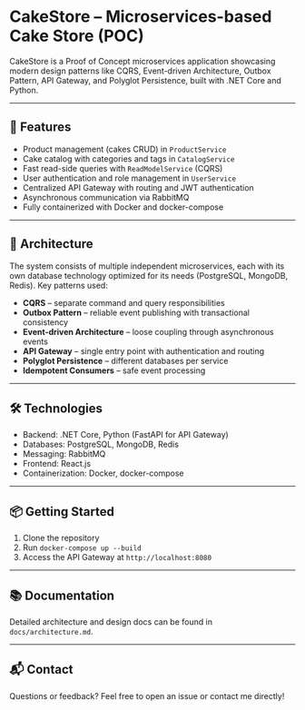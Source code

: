 # CakeStore – Microservices-based Cake Store (POC)

CakeStore is a Proof of Concept microservices application showcasing modern design patterns like CQRS, Event-driven Architecture, Outbox Pattern, API Gateway, and Polyglot Persistence, built with .NET Core and Python.

---

## 🚀 Features

- Product management (cakes CRUD) in `ProductService`  
- Cake catalog with categories and tags in `CatalogService`  
- Fast read-side queries with `ReadModelService` (CQRS)  
- User authentication and role management in `UserService`  
- Centralized API Gateway with routing and JWT authentication  
- Asynchronous communication via RabbitMQ  
- Fully containerized with Docker and docker-compose  

---

## 🧱 Architecture

The system consists of multiple independent microservices, each with its own database technology optimized for its needs (PostgreSQL, MongoDB, Redis). Key patterns used:

- **CQRS** – separate command and query responsibilities  
- **Outbox Pattern** – reliable event publishing with transactional consistency  
- **Event-driven Architecture** – loose coupling through asynchronous events  
- **API Gateway** – single entry point with authentication and routing  
- **Polyglot Persistence** – different databases per service  
- **Idempotent Consumers** – safe event processing  

---

## 🛠️ Technologies

- Backend: .NET Core, Python (FastAPI for API Gateway)  
- Databases: PostgreSQL, MongoDB, Redis  
- Messaging: RabbitMQ  
- Frontend: React.js
- Containerization: Docker, docker-compose  

---

## 📦 Getting Started

1. Clone the repository  
2. Run `docker-compose up --build`  
3. Access the API Gateway at `http://localhost:8080`  

---

## 📚 Documentation

Detailed architecture and design docs can be found in `docs/architecture.md`.

---

## 📬 Contact

Questions or feedback? Feel free to open an issue or contact me directly!


